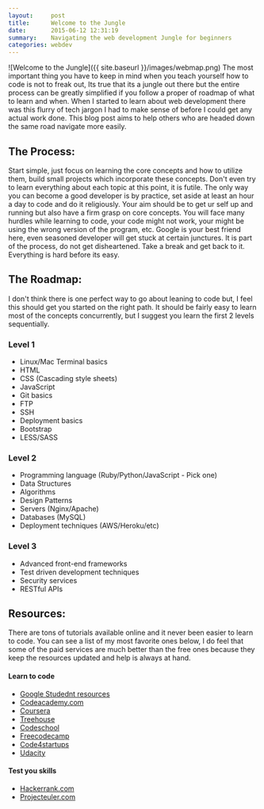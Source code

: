 ```yaml
---
layout:     post
title:      Welcome to the Jungle
date:       2015-06-12 12:31:19
summary:    Navigating the web development Jungle for beginners
categories: webdev
---
```



![Welcome to the Jungle]({{ site.baseurl }}/images/webmap.png)
The most important thing you have to keep in mind when you teach yourself how to code is not to freak out, Its true that its a jungle out there but the entire process can be greatly simplified if you follow a proper of roadmap of what to learn and when. When I started to learn about web development there was this flurry of tech jargon I had to make sense of before I could get any actual work done.  This blog post aims to help others who are headed down the same road navigate more easily.


## The Process:
Start simple, just focus on learning the core concepts and how to utilize them, build small projects which incorporate these concepts. Don't even try to learn everything about each topic at this point, it is futile. The only way you can become a good developer is by practice, set aside at least an hour a day to code and do it religiously. Your aim should be to get ur self up and running but also have a firm grasp on core concepts. You will face many hurdles while learning to code, your code might not work, your might be using the wrong version of the program, etc. Google is your best friend here, even seasoned developer will get stuck at certain junctures. It is part of the process, do not get disheartened. Take a break and get back to it. Everything is hard before its easy.


## The Roadmap:
I don't think there is one perfect way to go about leaning to code but, I feel this should get you started on the right path. It should be fairly easy to learn most of the concepts concurrently, but I suggest you learn the first 2 levels sequentially.

### Level 1
* Linux/Mac Terminal basics
* HTML
* CSS (Cascading style sheets)
* JavaScript
* Git basics
* FTP
* SSH
* Deployment basics
* Bootstrap
* LESS/SASS

### Level 2
* Programming language (Ruby/Python/JavaScript - Pick one)
* Data Structures
* Algorithms
* Design Patterns
* Servers (Nginx/Apache)
* Databases (MySQL)
* Deployment techniques (AWS/Heroku/etc)

### Level 3
* Advanced front-end frameworks
* Test driven development techniques
* Security services
* RESTful APIs

## Resources:
There are tons of tutorials available online and it never been easier to learn to code. You can see a list of my most favorite ones below, I do feel that some of the  paid services are much better than the free ones because they keep the resources updated and help is always at hand.

#### Learn to code
* [Google Studednt resources](https://www.google.com/about/careers/students/guide-to-technical-development.html)
* [Codeacademy.com](https://www.codeacademy.com)
* [Coursera](https://www.coursera.com)
* [Treehouse](https://www.Treehouse.com)
* [Codeschool](https://www.Codeschool.com)
* [Freecodecamp](https://www.Freecodecamp.com)
* [Code4startups](https://www.Code4startups.com)
* [Udacity](https://www.Udacity.com)

#### Test you skills
* [Hackerrank.com](https://www.hackerrank.com)
* [Projecteuler.com](http://projecteuler.net/problems)
